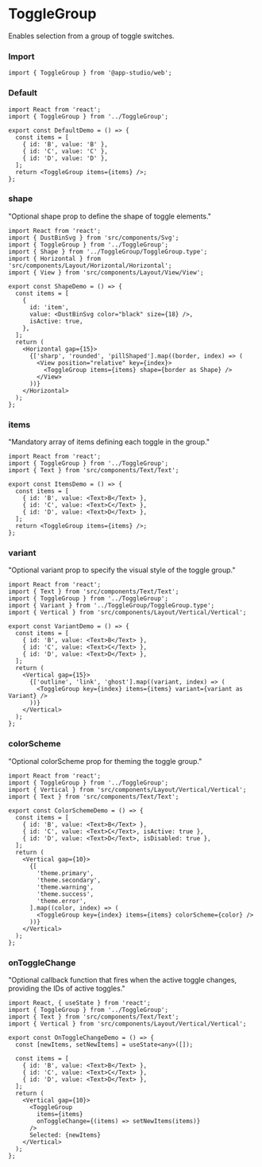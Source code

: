 # ToggleGroup

Enables selection from a group of toggle switches.

### **Import**
  ```tsx static
  import { ToggleGroup } from '@app-studio/web';
  ```

### **Default**
```tsx
import React from 'react';
import { ToggleGroup } from '../ToggleGroup';

export const DefaultDemo = () => {
  const items = [
    { id: 'B', value: 'B' },
    { id: 'C', value: 'C' },
    { id: 'D', value: 'D' },
  ];
  return <ToggleGroup items={items} />;
};

```

### **shape**
"Optional shape prop to define the shape of toggle elements."

```tsx
import React from 'react';
import { DustBinSvg } from 'src/components/Svg';
import { ToggleGroup } from '../ToggleGroup';
import { Shape } from '../ToggleGroup/ToggleGroup.type';
import { Horizontal } from 'src/components/Layout/Horizontal/Horizontal';
import { View } from 'src/components/Layout/View/View';

export const ShapeDemo = () => {
  const items = [
    {
      id: 'item',
      value: <DustBinSvg color="black" size={18} />,
      isActive: true,
    },
  ];
  return (
    <Horizontal gap={15}>
      {['sharp', 'rounded', 'pillShaped'].map((border, index) => (
        <View position="relative" key={index}>
          <ToggleGroup items={items} shape={border as Shape} />
        </View>
      ))}
    </Horizontal>
  );
};

```

### **items**
"Mandatory array of items defining each toggle in the group."

```tsx
import React from 'react';
import { ToggleGroup } from '../ToggleGroup';
import { Text } from 'src/components/Text/Text';

export const ItemsDemo = () => {
  const items = [
    { id: 'B', value: <Text>B</Text> },
    { id: 'C', value: <Text>C</Text> },
    { id: 'D', value: <Text>D</Text> },
  ];
  return <ToggleGroup items={items} />;
};

```

### **variant**
"Optional variant prop to specify the visual style of the toggle group."

```tsx
import React from 'react';
import { Text } from 'src/components/Text/Text';
import { ToggleGroup } from '../ToggleGroup';
import { Variant } from '../ToggleGroup/ToggleGroup.type';
import { Vertical } from 'src/components/Layout/Vertical/Vertical';

export const VariantDemo = () => {
  const items = [
    { id: 'B', value: <Text>B</Text> },
    { id: 'C', value: <Text>C</Text> },
    { id: 'D', value: <Text>D</Text> },
  ];
  return (
    <Vertical gap={15}>
      {['outline', 'link', 'ghost'].map((variant, index) => (
        <ToggleGroup key={index} items={items} variant={variant as Variant} />
      ))}
    </Vertical>
  );
};

```

### **colorScheme**
"Optional colorScheme prop for theming the toggle group."

```tsx
import React from 'react';
import { ToggleGroup } from '../ToggleGroup';
import { Vertical } from 'src/components/Layout/Vertical/Vertical';
import { Text } from 'src/components/Text/Text';

export const ColorSchemeDemo = () => {
  const items = [
    { id: 'B', value: <Text>B</Text> },
    { id: 'C', value: <Text>C</Text>, isActive: true },
    { id: 'D', value: <Text>D</Text>, isDisabled: true },
  ];
  return (
    <Vertical gap={10}>
      {[
        'theme.primary',
        'theme.secondary',
        'theme.warning',
        'theme.success',
        'theme.error',
      ].map((color, index) => (
        <ToggleGroup key={index} items={items} colorScheme={color} />
      ))}
    </Vertical>
  );
};

```

### **onToggleChange**
"Optional callback function that fires when the active toggle changes, providing the IDs of active toggles."

```tsx
import React, { useState } from 'react';
import { ToggleGroup } from '../ToggleGroup';
import { Text } from 'src/components/Text/Text';
import { Vertical } from 'src/components/Layout/Vertical/Vertical';

export const OnToggleChangeDemo = () => {
  const [newItems, setNewItems] = useState<any>([]);

  const items = [
    { id: 'B', value: <Text>B</Text> },
    { id: 'C', value: <Text>C</Text> },
    { id: 'D', value: <Text>D</Text> },
  ];
  return (
    <Vertical gap={10}>
      <ToggleGroup
        items={items}
        onToggleChange={(items) => setNewItems(items)}
      />
      Selected: {newItems}
    </Vertical>
  );
};

```

